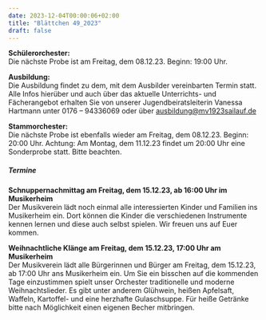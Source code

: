 ```yaml
---
date: 2023-12-04T00:00:06+02:00
title: "Blättchen 49_2023"
draft: false
---
```



**Schülerorchester:**  
Die nächste Probe ist am Freitag, dem 08.12.23. Beginn: 19:00 Uhr.


**Ausbildung:**  
Die Ausbildung findet zu dem, mit dem Ausbilder vereinbarten Termin statt.
Alle Infos hierüber und auch über das aktuelle Unterrichts- und Fächerangebot erhalten Sie von unserer Jugendbeiratsleiterin Vanessa Hartmann unter 0176 – 94336069 oder 
über ausbildung@mv1923sailauf.de


**Stammorchester:**  
Die nächste Probe ist ebenfalls wieder am Freitag, dem 08.12.23. Beginn: 20:00 Uhr.
Achtung: Am Montag, dem 11.12.23 findet um 20:00 Uhr eine Sonderprobe statt. Bitte beachten.


##### Termine  


**Schnuppernachmittag am Freitag, dem 15.12.23, ab 16:00 Uhr im Musikerheim**  
Der Musikverein lädt noch einmal alle interessierten Kinder und Familien ins Musikerheim ein. Dort können die Kinder die verschiedenen Instrumente kennen lernen und diese auch selbst spielen. Wir freuen uns auf Euer kommen. 


**Weihnachtliche Klänge am Freitag, dem 15.12.23, 17:00 Uhr am Musikerheim**  
Der Musikverein lädt alle Bürgerinnen und Bürger am Freitag, dem 15.12.23, ab 17:00 Uhr ans Musikerheim ein. Um Sie ein bisschen auf die kommenden Tage einzustimmen spielt unser Orchester traditionelle und moderne Weihnachtslieder. Es gibt unter anderem Glühwein, heißen Apfelsaft, Waffeln, Kartoffel- und eine herzhafte Gulaschsuppe. Für heiße Getränke bitte nach Möglichkeit einen eigenen Becher mitbringen. 
